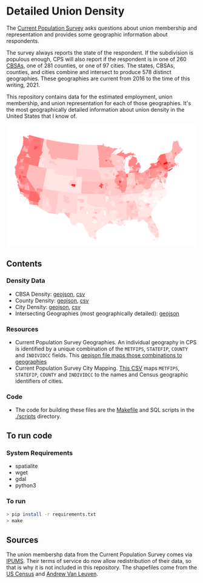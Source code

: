 # Detailed Union Density

The [Current Population Survey](https://en.wikipedia.org/wiki/Current_Population_Survey) asks questions about union membership and representation and provides some geographic information about respondents.

The survey always reports the state of the respondent. If the subdivision is populous enough, CPS will also report if the respondent is in one of 260 [CBSAs](https://en.wikipedia.org/wiki/Core-based_statistical_area), one of 281 counties, or one of 97 cities. The states, CBSAs, counties, and cities combine and intersect to produce 578 distinct geographies. These geographies are current from 2016 to the time of this writing, 2021.

This repository contains data for the estimated employment, union membership, and union representation for each of those geographies. It's the most geographically detailed information about union density in the United States that I know of.

[![Contiguous 49](docs/lower_48.png)](https://datawrapper.dwcdn.net/LMqXU/3/)

## Contents
### Density Data
- CBSA Density: [geojson](metro_density.geojson), [csv](metro_density.csv)
- County Density: [geojson](county_density.geojson), [csv](county_density.csv)
- City Density: [geojson](city_density.geojson), [csv](city_density.csv)
- Intersecting Geographies (most geographically detailed): [geojson](union_density.geojson)

### Resources
- Current Population Survey Geographies. An individual geography in CPS is identified by a unique combination of the `METFIPS`, `STATEFIP`, `COUNTY` and `INDIVIDCC` fields. This [geojson file maps those combinations to geographies](cps_geography.geojson)
- Current Population Survey City Mapping. [This CSV](city_map.csv) maps `METFIPS`, `STATEFIP`, `COUNTY` and `INDIVIDCC` to the names and Census geographic identifiers of cities.

### Code
- The code for building these files are the [Makefile](Makefile) and SQL scripts in the [./scripts](scripts/) directory.

## To run code
### System Requirements
- spatialite
- wget
- gdal
- python3

### To run
```bash
> pip install -r requirements.txt
> make
```

## Sources
The union membershp data from the Current Population Survey comes via [IPUMS](https://cps.ipums.org/cps/). Their terms of service do now allow redistribution of their data, so that is why it is not included in this repository. The shapefiles come from the [US Census](https://www.census.gov/geographies/mapping-files/time-series/geo/carto-boundary-file.html) and [Andrew Van Leuven](https://twitter.com/__vanleuven/status/1286596286905331712).
